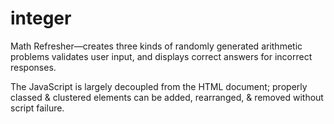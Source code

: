 # integer
Math Refresher&mdash;creates three kinds of
randomly generated arithmetic problems
validates user input, and displays correct answers
for incorrect responses.

The JavaScript is largely decoupled from the HTML document;
properly classed & clustered elements can be added,
rearranged, & removed without script failure.   
